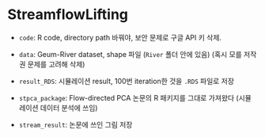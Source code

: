 # StreamflowLifting

- `code`: R code, directory path 바꿔야, 보안 문제로 구글 API 키 삭제.

- `data`: Geum-River dataset, shape 파일 (`River` 폴더 안에 있음) (혹시 모를 저작권 문제를 고려해 삭제)

- `result_RDS`: 시뮬레이션 result, 100번 iteration한 것을 `.RDS` 파일로 저장

- `stpca_package`: Flow-directed PCA 논문의 R 패키지를 그대로 가져왔다 (시뮬레이션 데이터 분석에 쓰임)

- `stream_result`: 논문에 쓰인 그림 저장
